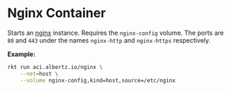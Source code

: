# Nginx Container
Starts an [nginx](http://nginx.org/) instance. Requires the `nginx-config` volume.
The ports are `80` and `443` under the names `nginx-http` and `nginx-https` respectively.

**Example:**
```bash
rkt run	aci.albertz.io/nginx \
	--net=host \
	--volume nginx-config,kind=host,source=/etc/nginx
```
